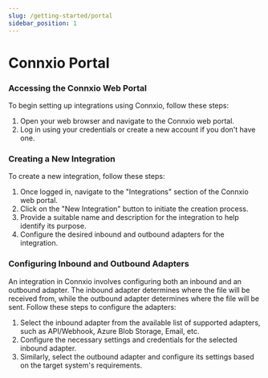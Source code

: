 ```yaml
---
slug: /getting-started/portal
sidebar_position: 1
---
```


# Connxio Portal

### Accessing the Connxio Web Portal
To begin setting up integrations using Connxio, follow these steps:
1. Open your web browser and navigate to the Connxio web portal.
2. Log in using your credentials or create a new account if you don't have one.

### Creating a New Integration
To create a new integration, follow these steps:
1. Once logged in, navigate to the "Integrations" section of the Connxio web portal.
2. Click on the "New Integration" button to initiate the creation process.
3. Provide a suitable name and description for the integration to help identify its purpose.
4. Configure the desired inbound and outbound adapters for the integration.

### Configuring Inbound and Outbound Adapters
An integration in Connxio involves configuring both an inbound and an outbound adapter. The inbound adapter determines where the file will be received from, while the outbound adapter determines where the file will be sent. Follow these steps to configure the adapters:
1. Select the inbound adapter from the available list of supported adapters, such as API/Webhook, Azure Blob Storage, Email, etc.
2. Configure the necessary settings and credentials for the selected inbound adapter.
3. Similarly, select the outbound adapter and configure its settings based on the target system's requirements.